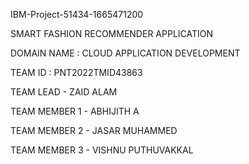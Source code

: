IBM-Project-51434-1665471200

SMART FASHION RECOMMENDER APPLICATION

DOMAIN NAME : CLOUD APPLICATION DEVELOPMENT

TEAM ID : PNT2022TMID43863

TEAM LEAD - ZAID ALAM

TEAM MEMBER 1 - ABHIJITH A

TEAM MEMBER 2 - JASAR MUHAMMED

TEAM MEMBER 3 - VISHNU PUTHUVAKKAL
